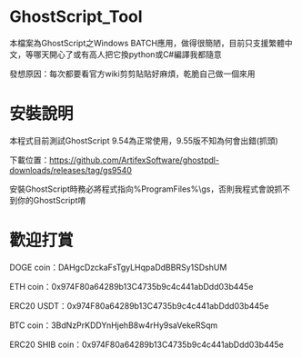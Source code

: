 # GhostScript_Tool
本檔案為GhostScript之Windows BATCH應用，做得很簡陋，目前只支援繁體中文，等哪天開心了或有高人把它換python或C#編譯我都隨意

發想原因：每次都要看官方wiki剪剪貼貼好麻煩，乾脆自己做一個來用

# 安裝說明
本程式目前測試GhostScript 9.54為正常使用，9.55版不知為何會出錯(抓頭)

下載位置：https://github.com/ArtifexSoftware/ghostpdl-downloads/releases/tag/gs9540

安裝GhostScript時務必將程式指向%ProgramFiles%\gs，否則我程式會說抓不到你的GhostScript唷

# 歡迎打賞
DOGE coin：DAHgcDzckaFsTgyLHqpaDdBBRSy1SDshUM

ETH coin：0x974F80a64289b13C4735b9c4c441abDdd03b445e

ERC20 USDT：0x974F80a64289b13C4735b9c4c441abDdd03b445e

BTC coin：3BdNzPrKDDYnHjehB8w4rHy9saVekeRSqm

ERC20 SHIB coin：0x974F80a64289b13C4735b9c4c441abDdd03b445e
